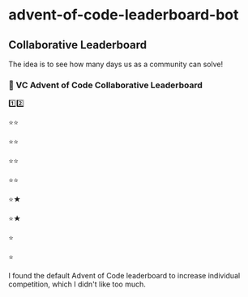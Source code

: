 # advent-of-code-leaderboard-bot

## Collaborative Leaderboard

The idea is to see how many days us as a community can solve!

### :christmas_tree: VC Advent of Code Collaborative Leaderboard

:one::two:

:star::star:

:star::star:

:star::star:

:star::star:

:star:★

:star:★

:star:

:star:

I found the default Advent of Code leaderboard to increase individual competition, which I didn't like too much.
